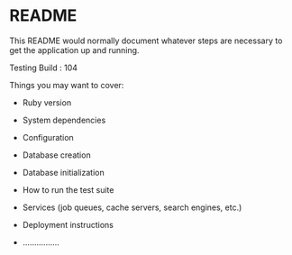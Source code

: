 # README

This README would normally document whatever steps are necessary to get the
application up and running.

Testing Build : 104

Things you may want to cover:

* Ruby version

* System dependencies

* Configuration

* Database creation

* Database initialization

* How to run the test suite

* Services (job queues, cache servers, search engines, etc.)

* Deployment instructions

* ................
